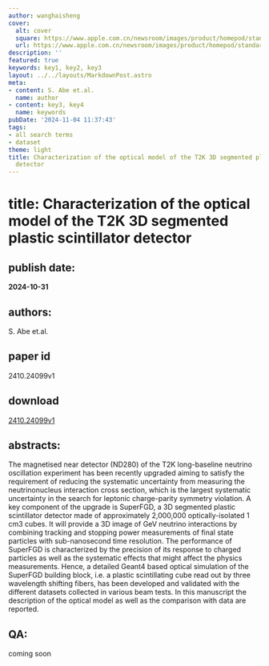 ```yaml
---
author: wanghaisheng
cover:
  alt: cover
  square: https://www.apple.com.cn/newsroom/images/product/homepod/standard/Apple-HomePod-hero-230118_big.jpg.large_2x.jpg
  url: https://www.apple.com.cn/newsroom/images/product/homepod/standard/Apple-HomePod-hero-230118_big.jpg.large_2x.jpg
description: ''
featured: true
keywords: key1, key2, key3
layout: ../../layouts/MarkdownPost.astro
meta:
- content: S. Abe et.al.
  name: author
- content: key3, key4
  name: keywords
pubDate: '2024-11-04 11:37:43'
tags:
- all search terms
- dataset
theme: light
title: Characterization of the optical model of the T2K 3D segmented plastic scintillator
  detector
---
```


# title: Characterization of the optical model of the T2K 3D segmented plastic scintillator detector 
## publish date: 
**2024-10-31** 
## authors: 
  S. Abe et.al. 
## paper id
2410.24099v1
## download
[2410.24099v1](http://arxiv.org/abs/2410.24099v1)
## abstracts:
The magnetised near detector (ND280) of the T2K long-baseline neutrino oscillation experiment has been recently upgraded aiming to satisfy the requirement of reducing the systematic uncertainty from measuring the neutrinonucleus interaction cross section, which is the largest systematic uncertainty in the search for leptonic charge-parity symmetry violation. A key component of the upgrade is SuperFGD, a 3D segmented plastic scintillator detector made of approximately 2,000,000 optically-isolated 1 cm3 cubes. It will provide a 3D image of GeV neutrino interactions by combining tracking and stopping power measurements of final state particles with sub-nanosecond time resolution. The performance of SuperFGD is characterized by the precision of its response to charged particles as well as the systematic effects that might affect the physics measurements. Hence, a detailed Geant4 based optical simulation of the SuperFGD building block, i.e. a plastic scintillating cube read out by three wavelength shifting fibers, has been developed and validated with the different datasets collected in various beam tests. In this manuscript the description of the optical model as well as the comparison with data are reported.
## QA:
coming soon
